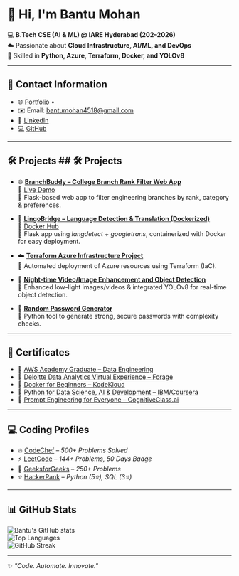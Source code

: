 # 👋 Hi, I'm Bantu Mohan  

💻 **B.Tech CSE (AI & ML) @ IARE Hyderabad (202–2026)**  
☁️ Passionate about **Cloud Infrastructure, AI/ML, and DevOps**  
🚀 Skilled in **Python, Azure, Terraform, Docker, and YOLOv8**  

---

## 📧 Contact Information  
- 🌐 [Portfolio](https://candid-swan-1ce9c1.netlify.app) •  
- ✉️ Email: [bantumohan4518@gmail.com](mailto:bantumohan4518@gmail.com)  
- 🔗 [LinkedIn](https://linkedin.com/in/bantu-mohan-b09798309/)  
- 💻 [GitHub](https://github.com/Bantu-Mohan)  

---

## 🛠️ Projects  ## 🛠️ Projects  

- 🌐 **[BranchBuddy – College Branch Rank Filter Web App](https://github.com/Bantu-Mohan/BranchBuddy)**  
   🔗 [Live Demo](https://branchbuddy.onrender.com)  
   📌 Flask-based web app to filter engineering branches by rank, category & preferences.  

- 🐳 **[LingoBridge – Language Detection & Translation (Dockerized)](https://github.com/Bantu-Mohan/LingoBridge)**  
   🔗 [Docker Hub](https://hub.docker.com/r/bantumohan/lingobridge)  
   📌 Flask app using *langdetect + googletrans*, containerized with Docker for easy deployment.  

- ☁️ **[Terraform Azure Infrastructure Project](https://github.com/Bantu-Mohan/Terraform-Azure-Infrastructure)**  
   📌 Automated deployment of Azure resources using Terraform (IaC).  

- 🌙 **[Night-time Video/Image Enhancement and Object Detection](https://drive.google.com/drive/u/5/folders/1GIuhgdS7iI7Lc_DqIe03SR5SBGQDcV-n)**  
   📌 Enhanced low-light images/videos & integrated YOLOv8 for real-time object detection.  

- 🔐 **[Random Password Generator](https://github.com/Bantu-Mohan/Random-Password-Generation)**  
   📌 Python tool to generate strong, secure passwords with complexity checks.  

---

## 📜 Certificates  
- 🏅 [AWS Academy Graduate – Data Engineering](https://www.credly.com/badges/c5800cc1-6cca-4065-a896-41c3bf1eb25d/print)  
- 🏅 [Deloitte Data Analytics Virtual Experience – Forage](https://forage-uploads-prod.s3.amazonaws.com/completion-certificates/9PBTqmSxAf6zZTseP/io9DzWKe3PTsiS6GG_9PBTqmSxAf6zZTseP_ZkpiHWz6yFamx6QQJ_1744610093549_completion_certificate.pdf)  
- 🏅 [Docker for Beginners – KodeKloud](https://learn.kodekloud.com/user/certificate/fc670a8d-c808-4818-8d07-9a0d1cb121ee)  
- 🏅 [Python for Data Science, AI & Development – IBM/Coursera](https://www.coursera.org/account/accomplishments/verify/PRP6L85HOB39)  
- 🏅 [Prompt Engineering for Everyone – CognitiveClass.ai](https://courses.cognitiveclass.ai/certificates/629e94e01a554eaf8bcba173ef79c465)  

---

## 💻 Coding Profiles  
- 🔥 [CodeChef](https://www.codechef.com/users/bantu_mohan) – *500+ Problems Solved*  
- ⚡ [LeetCode](https://leetcode.com/Bantu_Mohan/) – *144+ Problems, 50 Days Badge*  
- 🚀 [GeeksforGeeks](https://auth.geeksforgeeks.org/user/bantumohan/practice/) – *250+ Problems*  
- ⭐ [HackerRank](https://www.hackerrank.com/22951a6670) – *Python (5⭐), SQL (3⭐)*  

---

## 📊 GitHub Stats  
![Bantu's GitHub stats](https://github-readme-stats.vercel.app/api?username=Bantu-Mohan&show_icons=true&theme=tokyonight)  
![Top Languages](https://github-readme-stats.vercel.app/api/top-langs/?username=Bantu-Mohan&layout=compact&theme=tokyonight)  
![GitHub Streak](https://github-readme-streak-stats.herokuapp.com/?user=Bantu-Mohan&theme=tokyonight)  

---
✨ *"Code. Automate. Innovate."*  
